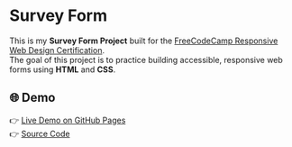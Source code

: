 # Survey Form

This is my **Survey Form Project** built for the [FreeCodeCamp Responsive Web Design Certification](https://www.freecodecamp.org/learn/).  
The goal of this project is to practice building accessible, responsive web forms using **HTML** and **CSS**.

## 🌐 Demo
👉 [Live Demo on GitHub Pages](https://你的帳號.github.io/Survey_Form/)  
👉 [Source Code](https://github.com/你的帳號/Survey_Form)
